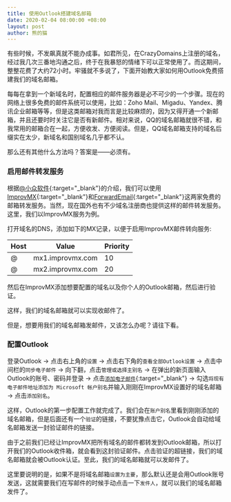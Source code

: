 ```yaml
---
title: 使用Outlook搭建域名邮箱
date: 2020-02-04 08:00:00 +08:00
layout: post
author: 熊的猫
---
```


有些时候，不发飙真就不能办成事。如君所见，在CrazyDomains上注册的域名，经过我几次三番地沟通之后，终于在我暴怒的情绪下可以正常使用了。而这期间，整整花费了大约72小时。牢骚就不多说了，下面开始教大家如何用Outlook免费搭建我们的域名邮箱。

每每在拿到一个新域名时，配置相应的邮件服务器是必不可少的一个步骤。现在的网络上很多免费的邮件系统可以使用，比如：Zoho Mail、Migadu、Yandex、腾讯企业邮箱等等，但是这类邮箱对我而言是比较麻烦的，因为又得开通一个新邮箱，并且还要时时关注它是否有新邮件。相对来说，QQ的域名邮箱就很不错，和我常用的邮箱合在一起，方便收发、方便阅读。但是，QQ域名邮箱支持的域名后缀实在太少，新域名和国别域名几乎都不认。

那么还有其他什么方法吗？答案是——必须有。

### 启用邮件转发服务

根据[@小众软件](https://www.appinn.com/improv-mx/){:target="_blank"}的介绍，我们可以使用[ImprovMX](https://improvmx.com/){:target="_blank"}和[ForwardEmail](https://forwardemail.net/zh){:target="_blank"}这两家免费的邮箱转发服务。当然，现在国外也有不少域名注册商也提供这样的邮件转发服务。这里，我们以ImprovMX服务为例。

打开域名的DNS，添加如下的MX记录，以便于启用ImprovMX邮件转向服务:

|  Host | Value  |  Priority |
| ------------ | ------------ | ------------ |
|  @ |  mx1.improvmx.com |  10 |
|  @ |  mx2.improvmx.com |  20 |

然后在ImprovMX添加想要配置的域名以及你个人的Outlook邮箱，然后进行验证。

这样，我们的域名邮箱就可以实现收邮件了。

但是，想要用我们的域名邮箱发邮件，又该怎么办呢？请往下看。

### 配置Outlook

登录Outlook → 点击右上角的`设置` → 点击右下角的`查看全部Outlook设置` → 点击中间栏的`同步电子邮件` → 向下翻，点击`管理或选择主别名` → 在弹出的新页面输入Outlook的账号、密码并登录 → 点击[`添加电子邮件`](https://account.live.com/AddAssocId?uaid=561d21f919814d29826c6435d2bcefed){:target="_blank"} → 勾选`将现有电子邮件地址添加为 Microsoft 帐户别名`并输入刚刚在ImprovMX设置好的域名邮箱 → 点击`添加别名`。

这样，Outlook的第一步配置工作就完成了。我们会在`账户别名`里看到刚刚添加的域名邮箱，但是后面还有一个`验证`的链接，不要犹豫点击它，Outlook会自动给域名邮箱发送一封验证邮件的链接。

由于之前我们已经让ImprovMX把所有域名的邮件都转发到Outlook邮箱，所以打开我们的Outlook收件箱，就会看到这封验证邮件。点击验证的超链接，我们的域名邮箱就会被Outlook认证。至此，我们的域名邮箱就可以发邮件了。

这里要说明的是，如果不是将域名邮箱`设置为主要`，那么默认还是会用Outlook账号发送，这就需要我们在写邮件的时候手动点击一下`发件人`，就可以我们的域名邮箱发件了。
